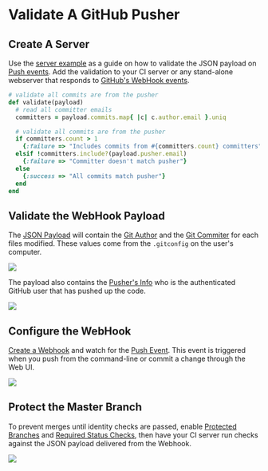 # Validate A GitHub Pusher

## Create A Server
Use the [server example](server.rb) as a guide on how to validate the JSON payload on [Push events](https://developer.github.com/v3/activity/events/types/#pushevent). Add the validation to your CI server or any stand-alone webserver that responds to [GitHub's WebHook events](https://developer.github.com/webhooks/).

```ruby
# validate all commits are from the pusher
def validate(payload)
  # read all committer emails
  committers = payload.commits.map{ |c| c.author.email }.uniq

  # validate all commits are from the pusher
  if committers.count > 1
    {:failure => "Includes commits from #{committers.count} committers"}
  elsif !committers.include?(payload.pusher.email)
    {:failure => "Committer doesn't match pusher"}
  else
    {:success => "All commits match pusher"}
  end
end
```


## Validate the WebHook Payload
The [JSON Payload](https://gist.github.com/gjtorikian/5171861) will contain the [Git Author](https://gist.github.com/gjtorikian/5171861#file-sample_payload-json-L9) and the [Git Commiter](https://gist.github.com/gjtorikian/5171861#file-sample_payload-json-L14) for each files modified. These values come from the `.gitconfig` on the user's computer.

![](https://cloud.githubusercontent.com/assets/35968/12996038/14af75a0-d0e1-11e5-9640-9191f03dd9a0.png)

The payload also contains the [Pusher's Info](https://gist.github.com/gjtorikian/5171861#file-sample_payload-json-L114) who is the authenticated GitHub user that has pushed up the code.

![](https://cloud.githubusercontent.com/assets/35968/12996039/14b103b6-d0e1-11e5-8aa5-eabd6ff6d69f.png)

## Configure the WebHook
[Create a Webhook](https://developer.github.com/webhooks/) and watch for the [Push Event](https://developer.github.com/v3/activity/events/types/#pushevent). This event is triggered when you push from the command-line or commit a change through the Web UI.

![](https://cloud.githubusercontent.com/assets/35968/13031597/e8aed22c-d287-11e5-9f98-5b9c5d960166.png)


## Protect the Master Branch
To prevent merges until identity checks are passed, enable [Protected Branches](https://help.github.com/articles/configuring-protected-branches/) and [Required Status Checks](https://help.github.com/articles/enabling-required-status-checks/), then have your CI server run checks against the JSON payload delivered from the Webhook.

![](https://cloud.githubusercontent.com/assets/35968/12996113/9eb5fd00-d0e1-11e5-8be1-b458d359e8ef.png)
